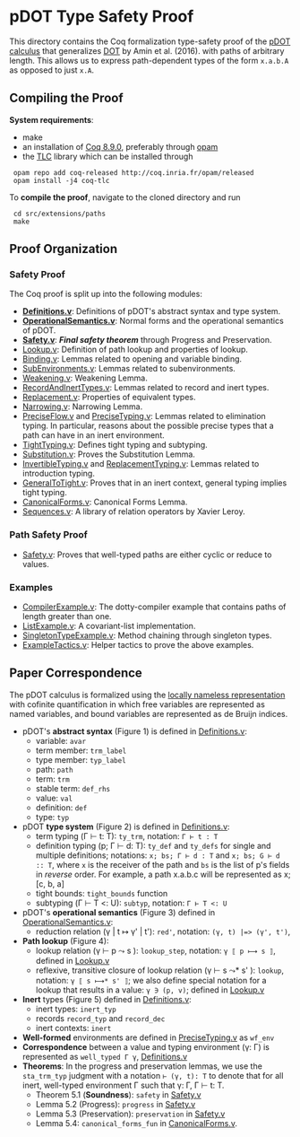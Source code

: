 pDOT Type Safety Proof
======================

This directory contains the Coq formalization type-safety proof of
the [pDOT calculus](https://arxiv.org/abs/1904.07298v1)
that generalizes [DOT](https://infoscience.epfl.ch/record/215280) by Amin et al. (2016).
with paths of arbitrary length. This allows
us to express path-dependent types of the form `x.a.b.A` as opposed to
just `x.A`.

## Compiling the Proof

**System requirements**:

  - make
  - an installation of [Coq 8.9.0](https://coq.inria.fr/opam-using.html), preferably through [opam](https://opam.ocaml.org/)
  - the [TLC](https://gitlab.inria.fr/charguer/tlc) library which can
  be installed through

```
 opam repo add coq-released http://coq.inria.fr/opam/released
 opam install -j4 coq-tlc
```

To **compile the proof**, navigate to the cloned directory and run

```
 cd src/extensions/paths
 make
```

## Proof Organization

### Safety Proof
The Coq proof is split up into the following modules:
  - **[Definitions.v](https://amaurremi.github.io/dot-calculus/tree/master/src/extensions/paths/doc/Definitions.html)**: Definitions of pDOT's
    abstract syntax and type system.
  - **[OperationalSemantics.v](https://amaurremi.github.io/dot-calculus/tree/master/src/extensions/paths/doc/OperationalSemantics.html)**:
    Normal forms and the operational semantics of pDOT.
  - **[Safety.v](https://amaurremi.github.io/dot-calculus/tree/master/src/extensions/paths/doc/Safety.html)**: ***Final safety theorem***
    through Progress and Preservation.
  - [Lookup.v](https://amaurremi.github.io/dot-calculus/tree/master/src/extensions/paths/doc/Lookup.html): Definition of path lookup and
    properties of lookup.
  - [Binding.v](https://amaurremi.github.io/dot-calculus/tree/master/src/extensions/paths/doc/Binding.html): Lemmas related to opening and
    variable binding.
  - [SubEnvironments.v](https://amaurremi.github.io/dot-calculus/tree/master/src/extensions/paths/doc/SubEnvironments.html): Lemmas related to
    subenvironments.
  - [Weakening.v](https://amaurremi.github.io/dot-calculus/tree/master/src/extensions/paths/doc/Weakening.html): Weakening Lemma.
  - [RecordAndInertTypes.v](https://amaurremi.github.io/dot-calculus/tree/master/src/extensions/paths/doc/RecordAndInertTypes.html): Lemmas
    related to record and inert types.
  - [Replacement.v](https://amaurremi.github.io/dot-calculus/tree/master/src/extensions/paths/doc/Replacement.html): Properties of equivalent
    types.
  - [Narrowing.v](https://amaurremi.github.io/dot-calculus/tree/master/src/extensions/paths/doc/Narrowing.html): Narrowing Lemma.
  - [PreciseFlow.v](https://amaurremi.github.io/dot-calculus/tree/master/src/extensions/paths/doc/PreciseFlow.html) and
    [PreciseTyping.v](https://amaurremi.github.io/dot-calculus/tree/master/src/extensions/paths/doc/PreciseTyping.html): Lemmas related to
    elimination typing. In particular, reasons about the possible
    precise types that a path can have in an inert environment.
  - [TightTyping.v](https://amaurremi.github.io/dot-calculus/tree/master/src/extensions/paths/doc/TightTyping.html): Defines tight typing and
    subtyping.
  - [Substitution.v](https://amaurremi.github.io/dot-calculus/tree/master/src/extensions/paths/doc/Substitution.html): Proves the Substitution
    Lemma.
  - [InvertibleTyping.v](https://amaurremi.github.io/dot-calculus/tree/master/src/extensions/paths/doc/InvertibleTyping.html) and
    [ReplacementTyping.v](https://amaurremi.github.io/dot-calculus/tree/master/src/extensions/paths/doc/ReplacementTyping.html): Lemmas related to
    introduction typing.
  - [GeneralToTight.v](https://amaurremi.github.io/dot-calculus/tree/master/src/extensions/paths/doc/GeneralToTight.html): Proves that in an
    inert context, general typing implies tight typing.
  - [CanonicalForms.v](https://amaurremi.github.io/dot-calculus/tree/master/src/extensions/paths/doc/CanonicalForms.html): Canonical Forms
    Lemma.
  - [Sequences.v](https://amaurremi.github.io/dot-calculus/tree/master/src/extensions/paths/doc/Sequences.html): A library of relation
    operators by Xavier Leroy.

### Path Safety Proof

* [Safety.v](https://amaurremi.github.io/dot-calculus/tree/master/src/extensions/paths/doc/Safety.html): Proves that well-typed paths
    are either cyclic or reduce to values.

### Examples

  - [CompilerExample.v](https://amaurremi.github.io/dot-calculus/tree/master/src/extensions/paths/doc/CompilerExample.html): The dotty-compiler
    example that contains paths of length greater than one.
  - [ListExample.v](https://amaurremi.github.io/dot-calculus/tree/master/src/extensions/paths/doc/ListExample.html): A covariant-list
    implementation.
  - [SingletonTypeExample.v](https://amaurremi.github.io/dot-calculus/tree/master/src/extensions/paths/doc/SingletonTypeExample.html):
    Method chaining through singleton types.
  - [ExampleTactics.v](https://amaurremi.github.io/dot-calculus/tree/master/src/extensions/paths/doc/ExampleTactics.html): Helper tactics to prove
    the above examples.

<!--The following figure shows a dependency graph between the Coq modules:-->

<!--![Dependency graph](paths/doc/graph.png)-->

## Paper Correspondence

The pDOT calculus is formalized using the [locally nameless
representation](http://www.chargueraud.org/softs/ln/)
with cofinite quantification
in which free variables are represented as named variables,
and bound variables are represented as de Bruijn indices.

- pDOT's **abstract syntax** (Figure 1)
    is defined in [Definitions.v](https://amaurremi.github.io/dot-calculus/tree/master/src/extensions/paths/doc/Definitions.html):
    - variable: `avar`
    - term member: `trm_label`
    - type member: `typ_label`
    - path: `path`
    - term: `trm`
    - stable term: `def_rhs`
    - value: `val`
    - definition: `def`
    - type: `typ`
- pDOT **type system** (Figure 2)
    is defined in [Definitions.v](https://amaurremi.github.io/dot-calculus/tree/master/src/extensions/paths/doc/Definitions.html):
    - term typing (Γ ⊢ t: T): `ty_trm`, notation: `Γ ⊢ t : T`
    - definition typing (p; Γ ⊢ d: T): `ty_def` and `ty_defs` for single
        and multiple definitions; notations: `x; bs; Γ ⊢ d : T` and
        `x; bs; G ⊢ d :: T`, where `x` is the receiver of the
        path and `bs` is the list of p's fields in *reverse* order.
        For example, a path x.a.b.c will be represented as
        x; \[c, b, a\]
    - tight bounds: `tight_bounds` function
    - subtyping (Γ ⊢ T <: U): `subtyp`, notation: `Γ ⊢ T <: U`
- pDOT's **operational semantics** (Figure 3)
    defined in [OperationalSemantics.v](https://amaurremi.github.io/dot-calculus/tree/master/src/extensions/paths/doc/OperationalSemantics.html):
    - reduction relation (γ | t ↦ γ' | t'):
        `red'`, notation: `(γ, t) |=> (γ', t')`,
- **Path lookup** (Figure 4):
    - lookup relation (γ ⊢ p ⤳ s ):
        `lookup_step`, notation: `γ ⟦ p ⟼ s ⟧`,
        defined in
        [Lookup.v](https://amaurremi.github.io/dot-calculus/tree/master/src/extensions/paths/doc/Lookup.html)
    - reflexive, transitive closure of lookup relation (γ ⊢ s ⤳* s' ):
        `lookup`, notation: `γ ⟦ s ⟼* s' ⟧`;
        we also define special notation for a lookup that results
        in a value: `γ ∋ (p, v)`;
        defined in
        [Lookup.v](https://amaurremi.github.io/dot-calculus/tree/master/src/extensions/paths/doc/Lookup.html)
- **Inert** types (Figure 5)
    defined in [Definitions.v](https://amaurremi.github.io/dot-calculus/tree/master/src/extensions/paths/doc/Definitions.html):
    - inert types: `inert_typ`
    - records `record_typ` and `record_dec`
    - inert contexts: `inert`
- **Well-formed** environments are defined in
    [PreciseTyping.v](https://amaurremi.github.io/dot-calculus/tree/master/src/extensions/paths/doc/PreciseTyping.html) as `wf_env`
- **Correspondence** between a value and typing environment
    (γ: Γ) is represented as `well_typed Γ γ`,
    [Definitions.v](https://amaurremi.github.io/dot-calculus/tree/master/src/extensions/paths/doc/Definitions.html)
- **Theorems**:
    In the progress and preservation lemmas,
    we use the `sta_trm_typ` judgment with a notation `⊢ (γ, t): T` to
    denote that for all inert, well-typed environment Γ such that
    γ: Γ, Γ ⊢ t: T.
  - Theorem 5.1 (**Soundness**): `safety` in [Safety.v](https://amaurremi.github.io/dot-calculus/tree/master/src/extensions/paths/doc/Safety.html)
  - Lemma 5.2 (Progress): `progress` in [Safety.v](https://amaurremi.github.io/dot-calculus/tree/master/src/extensions/paths/doc/Safety.html)
  - Lemma 5.3 (Preservation): `preservation` in [Safety.v](https://amaurremi.github.io/dot-calculus/tree/master/src/extensions/paths/doc/Safety.html)
  - Lemma 5.4: `canonical_forms_fun` in
    [CanonicalForms.v](https://amaurremi.github.io/dot-calculus/tree/master/src/extensions/paths/doc/CanonicalForms.html).
